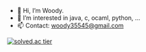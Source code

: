 - 👋 Hi, I’m Woody. 
- 👀 I’m interested in java, c, ocaml, python, ...
- 📫 Contact: woody35545@gmail.com

<!---
woody35545/woody35545 is a ✨ special ✨ repository because its `README.md` (this file) appears on your GitHub profile.
You can click the Preview link to take a look at your changes.
--->
[![solved.ac tier](http://mazassumnida.wtf/api/generate_badge?boj={woody35545@gmail.com})](https://solved.ac/{woody35545@gmail.com})
